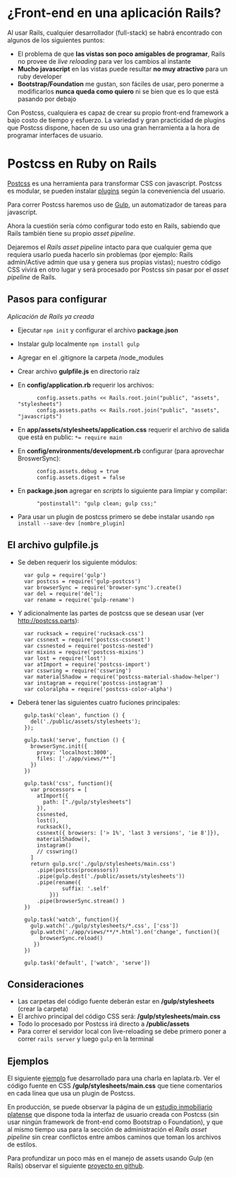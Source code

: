 # ¿Front-end en una aplicación Rails?

Al usar Rails, cualquier desarrollador (full-stack) se habrá encontrado con algunos de los siguientes puntos:
- El problema de que **las vistas son poco amigables de programar**, Rails no provee de *live reloading* para ver los cambios al instante
- **Mucho javascript** en las vistas puede resultar **no muy atractivo** para un ruby developer
- **Bootstrap/Foundation** me gustan, son fáciles de usar, pero ponerme a modificarlos **nunca queda como quiero** ni se bien que es lo que está pasando por debajo

Con Postcss, cualquiera es capaz de crear su propio front-end framework a bajo costo de tiempo y esfuerzo. La variedad y gran practicidad de plugins que Postcss dispone, hacen de su uso una gran herramienta a la hora de programar interfaces de usuario.

# Postcss en Ruby on Rails

[Postcss](http://postcss.org) es una herramienta para transformar CSS con javascript. Postcss es modular, se pueden instalar [plugins]() según la coneveniencia del usuario.

Para correr Postcss haremos uso de [Gulp](http://gulpjs.com), un automatizador de tareas para javascript.

Ahora la cuestión sería cómo configurar todo esto en Rails, sabiendo que Rails también tiene su propio *asset pipeline*.

Dejaremos el *Rails asset pipeline* intacto para que cualquier gema que requiera usarlo pueda hacerlo sin problemas (por ejemplo: Rails admin/Active admin que usa y genera sus propias vistas); nuestro código CSS vivirá en otro lugar y será procesado por Postcss sin pasar por el *asset pipeline* de Rails.

## Pasos para configurar
_Aplicación de Rails ya creada_

- Ejecutar `npm init` y configurar el archivo **package.json**
- Instalar gulp localmente `npm install gulp`
- Agregar en el .gitignore la carpeta /node_modules
- Crear archivo **gulpfile.js** en directorio raíz
- En **config/application.rb** requerir los archivos:

            config.assets.paths << Rails.root.join("public", "assets", "stylesheets")
            config.assets.paths << Rails.root.join("public", "assets", "javascripts")
- En **app/assets/stylesheets/application.css** requerir el archivo de salida que está en public:
`*= require main`
- En **config/environments/development.rb** configurar (para aprovechar BroswerSync):

            config.assets.debug = true
            config.assets.digest = false
- En **package.json** agregar en *scripts* lo siguiente para limpiar y compilar:

            "postinstall": "gulp clean; gulp css;"
- Para usar un plugin de postcss primero se debe instalar usando `npm install --save-dev [nombre_plugin]`

## El archivo gulpfile.js

- Se deben requerir los siguiente módulos:

        var gulp = require('gulp')
        var postcss = require('gulp-postcss')
        var browserSync = require('browser-sync').create()
        var del = require('del');
        var rename = require('gulp-rename')
- Y adicionalmente las partes de postcss que se desean usar (ver http://postcss.parts):

        var rucksack = require('rucksack-css')
        var cssnext = require('postcss-cssnext')
        var cssnested = require('postcss-nested')
        var mixins = require('postcss-mixins')
        var lost = require('lost')
        var atImport = require('postcss-import')
        var csswring = require('csswring')
        var materialShadow = require('postcss-material-shadow-helper')
        var instagram = require('postcss-instagram')
        var coloralpha = require('postcss-color-alpha')
- Deberá tener las siguientes cuatro fuciones principales:

        gulp.task('clean', function () {
          del('./public/assets/stylesheets');
        });

        gulp.task('serve', function () {
          browserSync.init({
            proxy: 'localhost:3000',
            files: ['./app/views/**']
          })
        })

        gulp.task('css', function(){
          var processors = [
            atImport({
              path: ["./gulp/stylesheets"]
            }),
            cssnested,
            lost(),
            rucksack(),
            cssnext({ browsers: ['> 1%', 'last 3 versions', 'ie 8']}),
            materialShadow(),
            instagram()
            // csswring()
          ]
          return gulp.src('./gulp/stylesheets/main.css')
            .pipe(postcss(processors))
            .pipe(gulp.dest('./public/assets/stylesheets'))
            .pipe(rename({
                    suffix: '.self'
                }))
            .pipe(browserSync.stream() )
        })

        gulp.task('watch', function(){
          gulp.watch('./gulp/stylesheets/*.css', ['css'])
          gulp.watch('./app/views/**/*.html').on('change', function(){
             browserSync.reload()
           })
        })

        gulp.task('default', ['watch', 'serve'])

## Consideraciones

- Las carpetas del código fuente deberán estar en **/gulp/stylesheets** (crear la carpeta)
- El archivo principal del código CSS será: **/gulp/stylesheets/main.css**
- Todo lo procesado por Postcss irá directo a **/public/assets**
- Para correr el servidor local con live-reloading se debe primero poner a correr `rails server` y luego `gulp` en la terminal

## Ejemplos
El siguiente [ejemplo](https://github.com/juanmanuelramallo/postcss-rails-laplatarb) fue desarrollado para una charla en laplata.rb. Ver el código fuente en CSS **/gulp/stylesheets/main.css** que tiene comentarios en cada línea que usa un plugin de Postcss.

En producción, se puede observar la página de un [estudio inmobiliario platense](cabralpropiedades.com.ar) que dispone toda la interfaz de usuario creada con Postcss (sin usar ningún framework de front-end como Bootstrap o Foundation), y que al mismo tiempo usa para la sección de administración el *Rails asset pipeline* sin crear conflictos entre ambos caminos que toman los archivos de estilos.

Para profundizar un poco más en el manejo de assets usando Gulp (en Rails) observar el siguiente [proyecto en github](https://github.com/vigetlabs/gulp-rails-pipeline).
